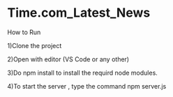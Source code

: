 # Time.com_Latest_News

How to Run

1)Clone the project

2)Open with editor (VS Code or any other)

3)Do npm install to install the requird node modules.

4)To start the server , type the command npm server.js
